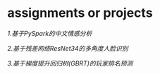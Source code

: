 # assignments or projects

*1.基于PySpark的中文情感分析*

*2.基于残差网络ResNet34的多角度人脸识别*

*3.基于梯度提升回归树(GBRT)的玩家排名预测*
